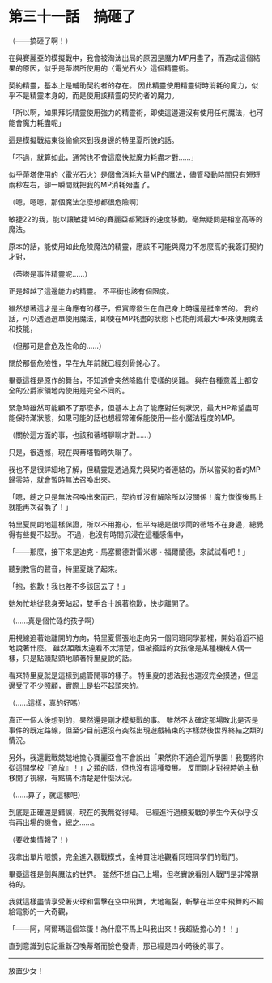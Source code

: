 # 第三十一話　搞砸了

（――搞砸了啊！）

在與賽麗亞的模擬戰中，我會被淘汰出局的原因是魔力MP用盡了，而造成這個結果的原因，似乎是蒂塔所使用的〈電光石火〉這個精靈術。

契約精靈，基本上是輔助契約者的存在。
因此精靈使用精靈術時消耗的魔力，似乎不是精靈本身的，而是使用該精靈的契約者的魔力。

「所以啊，如果拜託精靈使用強力的精靈術，即使這邊還沒有使用任何魔法，也可能會魔力耗盡呢」

這是模擬戰結束後偷偷來到我身邊的特里夏所說的話。

「不過，就算如此，通常也不會這麼快就魔力耗盡才對……」

似乎蒂塔使用的〈電光石火〉是個會消耗大量MP的魔法，儘管發動時間只有短短兩秒左右，卻一瞬間就把我的MP消耗殆盡了。

（嗯，嗯嗯，那個魔法怎麼想都很危險啊）

敏捷22的我，能以讓敏捷146的賽麗亞都驚訝的速度移動，毫無疑問是相當高等的魔法。

原本的話，能使用如此危險魔法的精靈，應該不可能與魔力不怎麼高的我簽訂契約才對，

（蒂塔是事件精靈呢……）

正是超越了這邊能力的精靈。
不平衡也該有個限度。

雖然想著這才是主角應有的樣子，但實際發生在自己身上時還是挺辛苦的。
我的話，可以透過選單使用魔法，即使在MP耗盡的狀態下也能削減最大HP來使用魔法和技能，

（但那可是會危及性命的……）

關於那個危險性，早在九年前就已經刻骨銘心了。

畢竟這裡是原作的舞台，不知道會突然降臨什麼樣的災難。
與在各種意義上都安全的公爵家領地內使用是完全不同的。

緊急時雖然可能顧不了那麼多，但基本上為了能應對任何狀況，最大HP希望盡可能保持滿狀態，如果可能的話也想經常確保能使用一些小魔法程度的MP。

（關於這方面的事，也該和蒂塔聊聊才對……）

只是，很遺憾，現在與蒂塔暫時失聯了。

我也不是很詳細地了解，但精靈是透過魔力與契約者連結的，所以當契約者的MP歸零時，就會暫時無法召喚出來。

「嗯，總之只是無法召喚出來而已，契約並沒有解除所以沒關係！魔力恢復後馬上就能再次召喚了！」

特里夏開朗地這樣保證，所以不用擔心，但平時總是很吵鬧的蒂塔不在身邊，總覺得有些提不起勁。
不過，也沒有時間沉浸在這種感傷中，

「――那麼，接下來是迪克・馬塞爾德對雷米娜・福爾蘭德，來試試看吧！」

聽到教官的聲音，特里夏跳了起來。

「抱，抱歉！我也差不多該回去了！」

她匆忙地從我身旁站起，雙手合十說著抱歉，快步離開了。

（……真是個忙碌的孩子啊）

用視線追著她離開的方向，特里夏慌張地走向另一個同班同學那裡，開始滔滔不絕地說著什麼。
雖然距離太遠看不太清楚，但被搭話的女孩像是某種機械人偶一樣，只是點頭點頭地順著特里夏說的話。

看來特里夏就是這樣到處管閒事的樣子。
特里夏的想法我也還沒完全摸透，但這邊受了不少照顧，實際上是抬不起頭來的。

（……這樣，真的好嗎）

真正一個人後想到的，果然還是剛才模擬戰的事。
雖然不太確定那場敗北是否是事件的既定路線，但至少目前還沒有突然出現遊戲結束的字樣然後世界終結之類的情況。

另外，我還戰戰兢兢地擔心賽麗亞會不會說出「果然你不適合這所學園！我要將你從這間學校『追放』！」之類的話，但也沒有這種發展。
反而剛才對視時她主動移開了視線，有點搞不清楚是什麼狀況。

（……算了，就這樣吧）

到底是正確還是錯誤，現在的我無從得知。
已經進行過模擬戰的學生今天似乎沒有再出場的機會，總之……。

（要收集情報了！）

我拿出單片眼鏡，完全進入觀戰模式，全神貫注地觀看同班同學們的戰鬥。

畢竟這裡是劍與魔法的世界。
雖然不想自己上場，但老實說看別人戰鬥是非常期待的。

我就這樣盡情享受著火球和雷擊在空中飛舞，大地龜裂，斬擊在半空中飛舞的不輸給電影的一大奇觀，

「――阿，阿爾瑪這個笨蛋！為什麼不馬上叫我出來！我超級擔心的！！」

直到意識到忘記重新召喚蒂塔而臉色發青，那已經是四小時後的事了。

---

放置少女！
